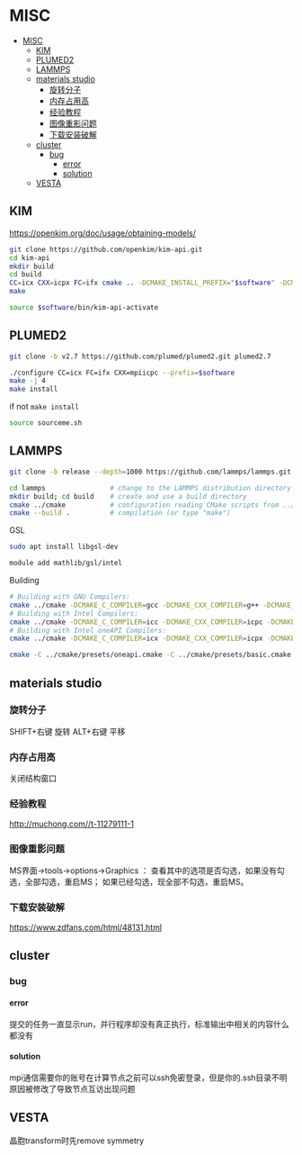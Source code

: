 # MISC

<!-- @import "[TOC]" {cmd="toc" depthFrom=1 depthTo=6 orderedList=false} -->

<!-- code_chunk_output -->

- [MISC](#misc)
  - [KIM](#kim)
  - [PLUMED2](#plumed2)
  - [LAMMPS](#lammps)
  - [materials studio](#materials-studio)
    - [旋转分子](#旋转分子)
    - [内存占用高](#内存占用高)
    - [经验教程](#经验教程)
    - [图像重影问题](#图像重影问题)
    - [下载安装破解](#下载安装破解)
  - [cluster](#cluster)
    - [bug](#bug)
      - [error](#error)
      - [solution](#solution)
  - [VESTA](#vesta)

<!-- /code_chunk_output -->

## KIM

<https://openkim.org/doc/usage/obtaining-models/>

```sh
git clone https://github.com/openkim/kim-api.git
cd kim-api
mkdir build
cd build
CC=icx CXX=icpx FC=ifx cmake .. -DCMAKE_INSTALL_PREFIX="$software" -DCMAKE_BUILD_TYPE=Release
make
```

```sh
source $software/bin/kim-api-activate
```

## PLUMED2

```sh
git clone -b v2.7 https://github.com/plumed/plumed2.git plumed2.7
```

```sh
./configure CC=icx FC=ifx CXX=mpiicpc --prefix=$software
make -j 4
make install
```

if not `make install`

```sh
source sourceme.sh
```

## LAMMPS

```sh
git clone -b release --depth=1000 https://github.com/lammps/lammps.git lammps
```

```sh
cd lammps                # change to the LAMMPS distribution directory
mkdir build; cd build    # create and use a build directory
cmake ../cmake           # configuration reading CMake scripts from ../cmake
cmake --build .          # compilation (or type "make")
```

GSL

```sh
sudo apt install libgsl-dev
```

```sh
module add mathlib/gsl/intel
```

Building

```sh
# Building with GNU Compilers:
cmake ../cmake -DCMAKE_C_COMPILER=gcc -DCMAKE_CXX_COMPILER=g++ -DCMAKE_Fortran_COMPILER=gfortran
# Building with Intel Compilers:
cmake ../cmake -DCMAKE_C_COMPILER=icc -DCMAKE_CXX_COMPILER=icpc -DCMAKE_Fortran_COMPILER=ifort
# Building with Intel oneAPI Compilers:
cmake ../cmake -DCMAKE_C_COMPILER=icx -DCMAKE_CXX_COMPILER=icpx -DCMAKE_Fortran_COMPILER=ifx
```

```sh
cmake -C ../cmake/presets/oneapi.cmake -C ../cmake/presets/basic.cmake -D PKG_PLUMED=yes -D DOWNLOAD_PLUMED=no -D PKG_KIM=yes ../cmake
```

## materials studio

### 旋转分子

SHIFT+右键  旋转
ALT+右键    平移

### 内存占用高

关闭结构窗口

### 经验教程
<http://muchong.com//t-11279111-1>

### 图像重影问题

MS界面→tools→options→Graphics ：
查看其中的选项是否勾选，如果没有勾选，全部勾选，重启MS；
如果已经勾选，现全部不勾选，重启MS。

### 下载安装破解
<https://www.zdfans.com/html/48131.html>

## cluster

### bug

#### error

提交的任务一直显示run，并行程序却没有真正执行，标准输出中相关的内容什么都没有

#### solution

mpi通信需要你的账号在计算节点之前可以ssh免密登录，但是你的.ssh目录不明原因被修改了导致节点互访出现问题

## VESTA

晶胞transform时先remove symmetry
